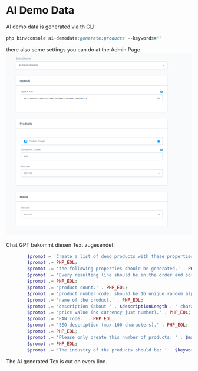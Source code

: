 # AI Demo Data

AI demo data is generated via th CLI:

```ruby
php bin/console ai-demodata:generate:products --keywords=''
```
there also some settings you can do at the Admin Page
![AdminPage](image-2.png)

Chat GPT bekommt diesen Text zugesendet:
```php
        $prompt = 'Create a list of demo products with these properties, separated values with ";". Only write down values and no property names ' . PHP_EOL;
        $prompt .= PHP_EOL;
        $prompt .= 'the following properties should be generated.' . PHP_EOL;
        $prompt .= 'Every resulting line should be in the order and sort provided below:' . PHP_EOL;
        $prompt .= PHP_EOL;
        $prompt .= 'product count.' . PHP_EOL;
        $prompt .= 'product number code. should be 16 unique random alphanumeric.' . PHP_EOL;
        $prompt .= 'name of the product.' . PHP_EOL;
        $prompt .= 'description (about ' . $descriptionLength . ' characters).' . PHP_EOL;
        $prompt .= 'price value (no currency just number).' . PHP_EOL;
        $prompt .= 'EAN code.' . PHP_EOL;
        $prompt .= 'SEO description (max 100 characters).' . PHP_EOL;
        $prompt .= PHP_EOL;
        $prompt .= 'Please only create this number of products: ' . $maxCount . PHP_EOL;
        $prompt .= PHP_EOL;
        $prompt .= 'The industry of the products should be: ' . $keywords;

```

The AI generated Tex is cut  on every line. 